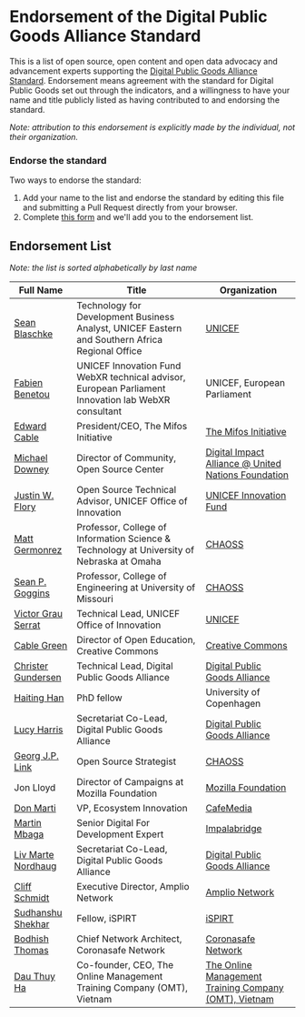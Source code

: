 # Endorsement of the Digital Public Goods Alliance Standard

This is a list of open source, open content and open data advocacy and advancement experts
supporting the [Digital Public Goods Alliance Standard](standard.md). Endorsement means agreement
with the standard for Digital Public Goods set out through the indicators, and a willingness to
have your name and title publicly listed as having contributed to and endorsing the standard.

*Note: attribution to this endorsement is explicitly made by the individual, not their organization.*

### Endorse the standard

Two ways to endorse the standard:

1. Add your name to the list and endorse the standard by editing this file and submitting a Pull Request directly from your browser.
2. Complete [this form](https://forms.gle/knVvbv4mLfxkHtFS8) and we'll add you to the endorsement list.

## Endorsement List

*Note: the list is sorted alphabetically by last name*

Full Name | Title | Organization
--- | --- | ---
[Sean Blaschke](https://github.com/seanblaschke) | Technology for Development Business Analyst, UNICEF Eastern and Southern Africa Regional Office | [UNICEF](https://www.unicef.org/)
[Fabien Benetou](https://fabien.benetou.fr) | UNICEF Innovation Fund WebXR technical advisor, European Parliament Innovation lab WebXR consultant | UNICEF, European Parliament
[Edward Cable](https://www.linkedin.com/in/edcable/) | President/CEO, The Mifos Initiative | [The Mifos Initiative](https://mifos.org)
[Michael Downey](https://floss.social/@downey) | Director of Community, Open Source Center | [Digital Impact Alliance @ United Nations Foundation](https://digitalimpactalliance.org/)
[Justin W. Flory](https://jwf.io) | Open Source Technical Advisor, UNICEF Office of Innovation | [UNICEF Innovation Fund](https://unicefinnovationfund.org/)
[Matt Germonrez](https://github.com/germonprez) | Professor, College of Information Science & Technology at University of Nebraska at Omaha | [CHAOSS](https://chaoss.community/)
[Sean P. Goggins](https://github.com/sgoggins) | Professor, College of Engineering at University of Missouri | [CHAOSS](https://chaoss.community/)
[Victor Grau Serrat](https://github.com/lacabra) | Technical Lead, UNICEF Office of Innovation | [UNICEF](https://www.unicef.org/innovation/)
[Cable Green](https://github.com/cablegreen) | Director of Open Education, Creative Commons | [Creative Commons](https://creativecommons.org/)
[Christer Gundersen](https://github.com/christer-io) | Technical Lead, Digital Public Goods Alliance | [Digital Public Goods Alliance](https://digitalpublicgoods.net)
[Haiting Han](https://ifro.ku.dk/english/staff/staffproduction/?pure=en/persons/669864) | PhD fellow | University of Copenhagen  
[Lucy Harris](https://github.com/lucyeoh) | Secretariat Co-Lead, Digital Public Goods Alliance | [Digital Public Goods Alliance](https://digitalpublicgoods.net)
[Georg J.P. Link](https://github.com/GeorgLink) | Open Source Strategist | [CHAOSS](https://chaoss.community/)
Jon Lloyd | Director of Campaigns at Mozilla Foundation | [Mozilla Foundation](https://foundation.mozilla.org/en/)
[Don Marti](https://github.com/dmarti) | VP, Ecosystem Innovation | [CafeMedia](https://cafemedia.com/)
[Martin Mbaga](https://www.linkedin.com/in/martinmbaga)| Senior Digital For Development Expert | [Impalabridge](https://twitter.com/Impalabridge)
[Liv Marte Nordhaug](https://github.com/livmarte) | Secretariat Co-Lead, Digital Public Goods Alliance | [Digital Public Goods Alliance](https://digitalpublicgoods.net)
[Cliff Schmidt](https://www.linkedin.com/in/cliffschmidt/) | Executive Director, Amplio Network | [Amplio Network](https://www.amplio.org/)
[Sudhanshu Shekhar](https://www.linkedin.com/in/sudshekhar02/) | Fellow, iSPIRT |[iSPIRT](https://ispirt.in/)
[Bodhish Thomas](https://www.linkedin.com/in/bodhish/) | Chief Network Architect, Coronasafe Network | [Coronasafe Network](http://coronasafe.network/)
[Dau Thuy Ha](https://www.linkedin.com/in/dauthuyha/) | Co-founder, CEO, The Online Management Training Company (OMT), Vietnam | [The Online Management Training Company (OMT), Vietnam](http://omt.vn)




